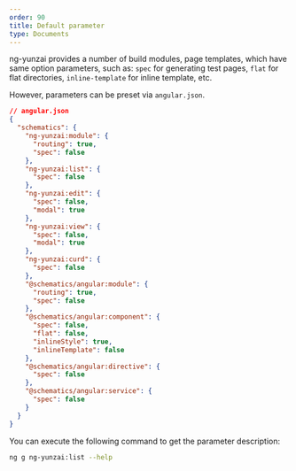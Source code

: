 ```yaml
---
order: 90
title: Default parameter
type: Documents
---
```


ng-yunzai provides a number of build modules, page templates, which have same option parameters, such as: `spec` for generating test pages, `flat` for flat directories, `inline-template` for inline template, etc.

However, parameters can be preset via `angular.json`.

```json
// angular.json
{
  "schematics": {
    "ng-yunzai:module": {
      "routing": true,
      "spec": false
    },
    "ng-yunzai:list": {
      "spec": false
    },
    "ng-yunzai:edit": {
      "spec": false,
      "modal": true
    },
    "ng-yunzai:view": {
      "spec": false,
      "modal": true
    },
    "ng-yunzai:curd": {
      "spec": false
    },
    "@schematics/angular:module": {
      "routing": true,
      "spec": false
    },
    "@schematics/angular:component": {
      "spec": false,
      "flat": false,
      "inlineStyle": true,
      "inlineTemplate": false
    },
    "@schematics/angular:directive": {
      "spec": false
    },
    "@schematics/angular:service": {
      "spec": false
    }
  }
}
```

You can execute the following command to get the parameter description:

```bash
ng g ng-yunzai:list --help
```

